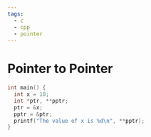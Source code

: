 ```yaml
---
tags:
  - c
  - cpp
  - pointer
---
```



# Pointer to Pointer

```c
int main() {
  int x = 10;
  int *ptr, **pptr;
  ptr = &x;
  pptr = &ptr;
  printf("The value of x is %d\n", **pptr);
}
```

